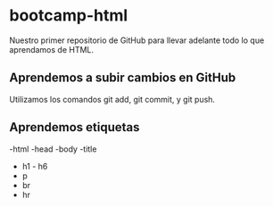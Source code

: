 # bootcamp-html

Nuestro primer repositorio de GitHub para llevar adelante todo  lo que aprendamos de HTML.

## Aprendemos a subir cambios en GitHub

Utilizamos los comandos git add, git commit, y git push.

## Aprendemos etiquetas
-html
-head
-body
-title
- h1 - h6
- p
- br
- hr